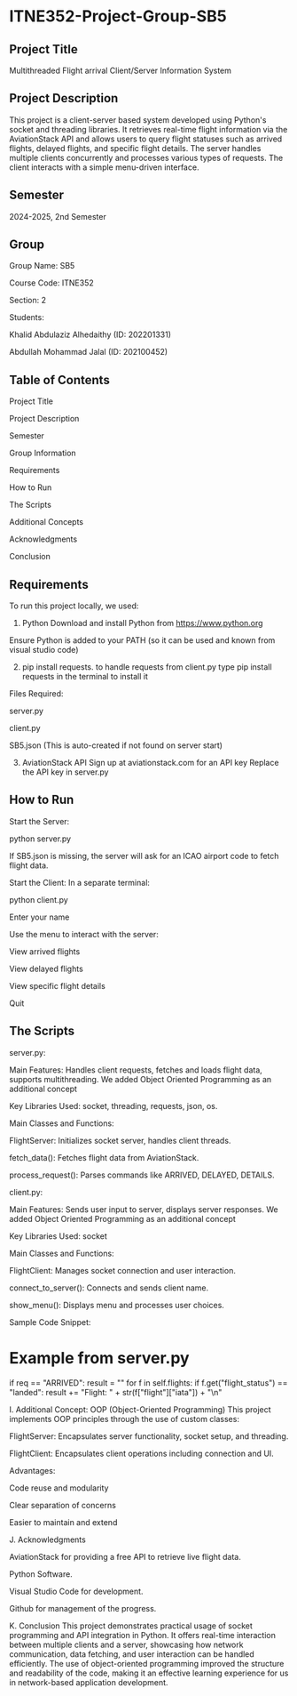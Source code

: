 # ITNE352-Project-Group-SB5

## Project Title
Multithreaded Flight arrival Client/Server Information System

## Project Description
This project is a client-server based system developed using Python's socket and threading libraries. It retrieves real-time flight information via the AviationStack API and allows users to query flight statuses such as arrived flights, delayed flights, and specific flight details. The server handles multiple clients concurrently and processes various types of requests. The client interacts with a simple menu-driven interface.

## Semester
2024-2025, 2nd Semester

## Group

Group Name: SB5

Course Code: ITNE352

Section: 2

Students:

Khalid Abdulaziz Alhedaithy (ID: 202201331)

Abdullah Mohammad Jalal (ID: 202100452)

## Table of Contents

Project Title

Project Description

Semester

Group Information

Requirements

How to Run

The Scripts

Additional Concepts

Acknowledgments

Conclusion

## Requirements
To run this project locally, we used:

1. Python
Download and install Python from https://www.python.org

Ensure Python is added to your PATH (so it can be used and known from visual studio code)



2. pip install requests. to handle requests from client.py
type pip install requests in the terminal to install it

Files Required:

server.py

client.py

SB5.json (This is auto-created if not found on server start)

3. AviationStack API
Sign up at aviationstack.com for an API key
Replace the API key in server.py


## How to Run

Start the Server:

python server.py

If SB5.json is missing, the server will ask for an ICAO airport code to fetch flight data.

Start the Client:
In a separate terminal:

python client.py

Enter your name

Use the menu to interact with the server:

View arrived flights

View delayed flights

View specific flight details

Quit

## The Scripts

server.py:

Main Features: Handles client requests, fetches and loads flight data, supports multithreading. We added Object Oriented Programming as an additional concept

Key Libraries Used: socket, threading, requests, json, os.

Main Classes and Functions:

FlightServer: Initializes socket server, handles client threads.

fetch_data(): Fetches flight data from AviationStack.

process_request(): Parses commands like ARRIVED, DELAYED, DETAILS.

client.py:

Main Features: Sends user input to server, displays server responses. We added Object Oriented Programming as an additional concept

Key Libraries Used: socket

Main Classes and Functions:

FlightClient: Manages socket connection and user interaction.

connect_to_server(): Connects and sends client name.

show_menu(): Displays menu and processes user choices.

Sample Code Snippet:

# Example from server.py
if req == "ARRIVED":
result = ""
    for f in self.flights:
        if f.get("flight_status") == "landed":
            result += "Flight: " + str(f["flight"]["iata"]) + "\n"

I. Additional Concept: OOP (Object-Oriented Programming)
This project implements OOP principles through the use of custom classes:

FlightServer: Encapsulates server functionality, socket setup, and threading.

FlightClient: Encapsulates client operations including connection and UI.

Advantages:

Code reuse and modularity

Clear separation of concerns

Easier to maintain and extend

J. Acknowledgments

AviationStack for providing a free API to retrieve live flight data.

Python Software.

Visual Studio Code for development.

Github for management of the progress.

K. Conclusion
This project demonstrates practical usage of socket programming and API integration in Python. It offers real-time interaction between multiple clients and a server, showcasing how network communication, data fetching, and user interaction can be handled efficiently. The use of object-oriented programming improved the structure and readability of the code, making it an effective learning experience for us in network-based application development.
